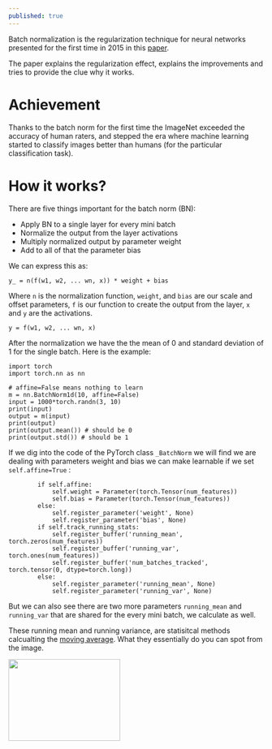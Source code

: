 ```yaml
---
published: true
---
```

Batch normalization is the regularization technique for neural networks presented for the first time in 2015 in this [paper](https://arxiv.org/abs/1502.03167).  

The paper explains the regularization effect, explains the improvements and tries to provide the clue why it works.

# Achievement

Thanks to the batch norm for the first time the ImageNet exceeded the accuracy of human raters, and stepped the era where machine learning started to classify images better than humans (for the particular classification task).


# How it works?

There are five things important for the batch norm (BN):

* Apply BN to a single layer for every mini batch
* Normalize the output from the layer activations
* Multiply normalized output by parameter weight
* Add to all of that the parameter bias

We can express this as:

`y_ = n(f(w1, w2, ... wn, x)) * weight + bias`

Where `n` is the normalization function, `weight`, and `bias` are our scale and offset parameters, `f` is our function to create the output from the layer, `x` and `y` are the activations.

`y = f(w1, w2, ... wn, x)`

After the normalization we have the the mean of 0 and standard deviation of 1 for the single batch. Here is the example:

```
import torch
import torch.nn as nn

# affine=False means nothing to learn
m = nn.BatchNorm1d(10, affine=False)
input = 1000*torch.randn(3, 10)
print(input)
output = m(input)
print(output)
print(output.mean()) # should be 0
print(output.std()) # should be 1
```

If we dig into the code of the PyTorch class `_BatchNorm` we will find we are dealing with parameters weight and bias we can make learnable if we set `self.affine=True` :

```
        if self.affine:
            self.weight = Parameter(torch.Tensor(num_features))
            self.bias = Parameter(torch.Tensor(num_features))
        else:
            self.register_parameter('weight', None)
            self.register_parameter('bias', None)
        if self.track_running_stats:
            self.register_buffer('running_mean', torch.zeros(num_features))
            self.register_buffer('running_var', torch.ones(num_features))
            self.register_buffer('num_batches_tracked', torch.tensor(0, dtype=torch.long))
        else:
            self.register_parameter('running_mean', None)
            self.register_parameter('running_var', None)
```

But we can also see there are two more parameters `running_mean` and `running_var` that are shared for the every mini batch, we calculate as well.

These running mean and running variance, are statisitcal methods calcualting the [moving average](https://en.wikipedia.org/wiki/Moving_average). What they essentially do you can spot from the image.

<img alt="" src="//upload.wikimedia.org/wikipedia/commons/thumb/d/d9/MovingAverage.GIF/220px-MovingAverage.GIF" srcset="//upload.wikimedia.org/wikipedia/commons/thumb/d/d9/MovingAverage.GIF/330px-MovingAverage.GIF 1.5x, //upload.wikimedia.org/wikipedia/commons/thumb/d/d9/MovingAverage.GIF/440px-MovingAverage.GIF 2x" data-file-width="749" data-file-height="549" width="220" height="161">
